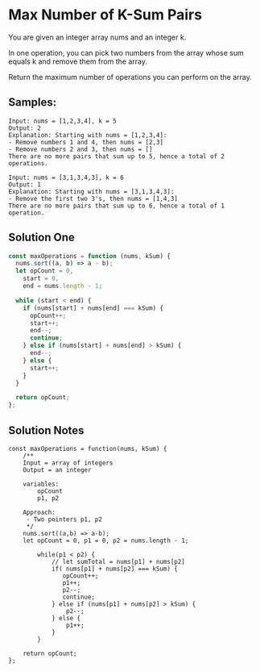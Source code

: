 # Max Number of K-Sum Pairs

You are given an integer array nums and an integer k.

In one operation, you can pick two numbers from the array whose sum equals k and remove them from the array.

Return the maximum number of operations you can perform on the array.

## Samples:

```
Input: nums = [1,2,3,4], k = 5
Output: 2
Explanation: Starting with nums = [1,2,3,4]:
- Remove numbers 1 and 4, then nums = [2,3]
- Remove numbers 2 and 3, then nums = []
There are no more pairs that sum up to 5, hence a total of 2 operations.

Input: nums = [3,1,3,4,3], k = 6
Output: 1
Explanation: Starting with nums = [3,1,3,4,3]:
- Remove the first two 3's, then nums = [1,4,3]
There are no more pairs that sum up to 6, hence a total of 1 operation.

```

## Solution One

```js
const maxOperations = function (nums, kSum) {
  nums.sort((a, b) => a - b);
  let opCount = 0,
    start = 0,
    end = nums.length - 1;

  while (start < end) {
    if (nums[start] + nums[end] === kSum) {
      opCount++;
      start++;
      end--;
      continue;
    } else if (nums[start] + nums[end] > kSum) {
      end--;
    } else {
      start++;
    }
  }

  return opCount;
};
```

## Solution Notes

```
const maxOperations = function(nums, kSum) {
    /**
    Input = array of integers
    Output = an integer

    variables:
        opCount
        p1, p2

    Approach:
     - Two pointers p1, p2
     */
    nums.sort((a,b) => a-b);
    let opCount = 0, p1 = 0, p2 = nums.length - 1;

        while(p1 < p2) {
            // let sumTotal = nums[p1] + nums[p2]
            if( nums[p1] + nums[p2] === kSum) {
               opCount++;
               p1++;
               p2--;
               continue;
            } else if (nums[p1] + nums[p2] > kSum) {
                p2--;
            } else {
                p1++;
            }
        }

    return opCount;
};
```
